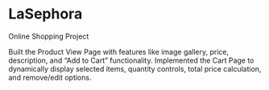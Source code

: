 # LaSephora
Online Shopping Project

Built the Product View Page with features like image gallery, price, description, and “Add to Cart” functionality.
Implemented the Cart Page to dynamically display selected items, quantity controls, total price calculation, and remove/edit options.
